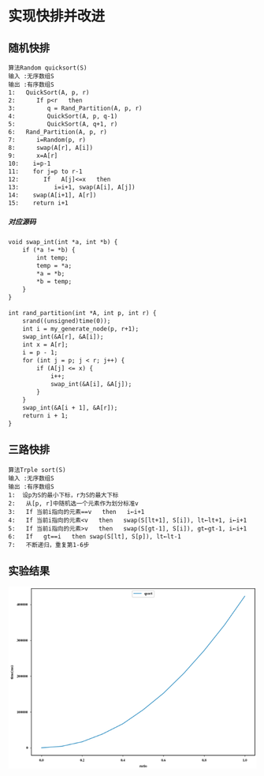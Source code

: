 # 实现快排并改进

## 随机快排
	算法Random quicksort(S)
	输入 :无序数组S
	输出 :有序数组S
	1:   QuickSort(A, p, r)
	2:      If p<r   then
	3:         q = Rand_Partition(A, p, r)
	4:         QuickSort(A, p, q-1)
	5:         QuickSort(A, q+1, r)
	6:   Rand_Partition(A, p, r)
	7:      i=Random(p, r)
	8:      swap(A[r], A[i])
	9:      x=A[r]
	10:    i=p-1
	11:    for j=p to r-1
	12:       If   A[j]<=x   then
	13:          i=i+1, swap(A[i], A[j])
	14:    swap(A[i+1], A[r])
	15:    return i+1
##### 对应源码
	void swap_int(int *a, int *b) {
		if (*a != *b) {
			int temp;
			temp = *a;
			*a = *b;
			*b = temp;
		}	
	}
	
	int rand_partition(int *A, int p, int r) {
		srand((unsigned)time(0));
		int i = my_generate_node(p, r+1);
		swap_int(&A[r], &A[i]);
		int x = A[r];
		i = p - 1;
		for (int j = p; j < r; j++) {
			if (A[j] <= x) {
				i++;
				swap_int(&A[i], &A[j]);
			}
		}
		swap_int(&A[i + 1], &A[r]);
		return i + 1;		
	}


## 三路快排
	算法Trple sort(S)
	输入 :无序数组S
	输出 :有序数组S
	1:  设p为S的最小下标，r为S的最大下标
	2:   从[p, r]中随机选一个元素作为划分标准v
	3:   If 当前i指向的元素==v   then   i←i+1
	4:   If 当前i指向的元素<v   then   swap(S[lt+1], S[i]), lt←lt+1, i←i+1
	5:   If 当前i指向的元素>v   then   swap(S[gt-1], S[i]), gt←gt-1, i←i+1
	6:   If   gt==i   then swap(S[lt], S[p]), lt←lt-1
	7:   不断递归，重复第1-6步

## 实验结果

![双路快排](https://github.com/HuiyanWen/quicksort/blob/master/pic/%E9%9A%8F%E6%9C%BA%E5%BF%AB%E6%8E%92%E7%BB%93%E6%9E%9C.png)
